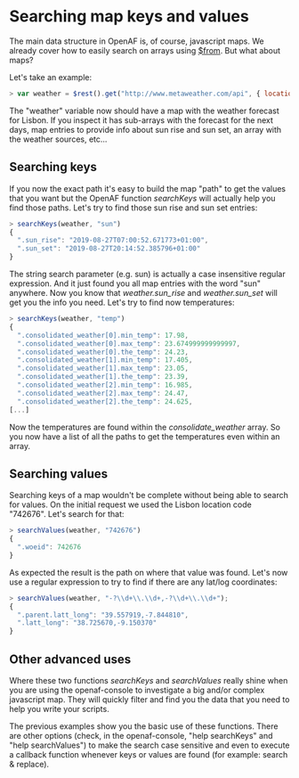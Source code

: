 # Searching map keys and values

The main data structure in OpenAF is, of course, javascript maps. We already cover how to easily search on arrays using [$from](https://openafs.blogspot.com/2019/07/making-it-easy-to-read-with-from.html). But what about maps?

Let's take an example:

````javascript
> var weather = $rest().get("http://www.metaweather.com/api", { location: 742676 });
````

The "weather" variable now should have a map with the weather forecast for Lisbon. If you inspect it has sub-arrays with the forecast for the next days, map entries to provide info about sun rise and sun set, an array with the weather sources, etc&#46;&#46;&#46;

## Searching keys

If you now the exact path it's easy to build the map "path" to get the values that you want but the OpenAF function _searchKeys_ will actually help you find those paths. Let's try to find those sun rise and sun set entries:

````javascript
> searchKeys(weather, "sun")
{
  ".sun_rise": "2019-08-27T07:00:52.671773+01:00",
  ".sun_set": "2019-08-27T20:14:52.385796+01:00"
}
````

The string search parameter (e.g. sun) is actually a case insensitive regular expression. And it just found you all map entries with the word "sun" anywhere. Now you know that _weather.sun_rise_ and _weather.sun_set_ will get you the info you need. Let's try to find now temperatures:

````javascript
> searchKeys(weather, "temp")
{
  ".consolidated_weather[0].min_temp": 17.98,
  ".consolidated_weather[0].max_temp": 23.674999999999997,
  ".consolidated_weather[0].the_temp": 24.23,
  ".consolidated_weather[1].min_temp": 17.405,
  ".consolidated_weather[1].max_temp": 23.05,
  ".consolidated_weather[1].the_temp": 23.39,
  ".consolidated_weather[2].min_temp": 16.985,
  ".consolidated_weather[2].max_temp": 24.47,
  ".consolidated_weather[2].the_temp": 24.625,
[...]
````

Now the temperatures are found within the _consolidate_weather_ array. So you now have a list of all the paths to get the temperatures even within an array.

## Searching values

Searching keys of a map wouldn't be complete without being able to search for values. On the initial request we used the Lisbon location code "742676". Let's search for that:

````javascript
> searchValues(weather, "742676")
{
  ".woeid": 742676
}
````

As expected the result is the path on where that value was found. Let's now use a regular expression to try to find if there are any lat/log coordinates:

````javascript
> searchValues(weather, "-?\\d+\\.\\d+,-?\\d+\\.\\d+");
{
  ".parent.latt_long": "39.557919,-7.844810",
  ".latt_long": "38.725670,-9.150370"
}
````

## Other advanced uses

Where these two functions _searchKeys_ and _searchValues_ really shine when you are using the openaf-console to investigate a big and/or complex javascript map. They will quickly filter and find you the data that you need to help you write your scripts.

The previous examples show you the basic use of these functions. There are other options (check, in the openaf-console, "help searchKeys" and "help searchValues") to make the search case sensitive and even to execute a callback function whenever keys or values are found (for example: search & replace).